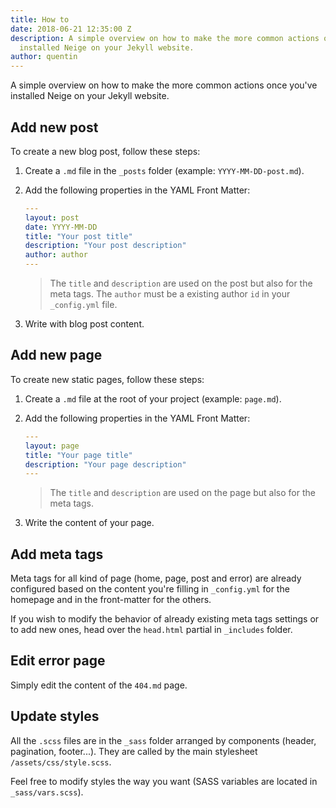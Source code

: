 ```yaml
---
title: How to
date: 2018-06-21 12:35:00 Z
description: A simple overview on how to make the more common actions once you've
  installed Neige on your Jekyll website.
author: quentin
---
```


A simple overview on how to make the more common actions once you've installed Neige on your Jekyll website.

## Add new post

To create a new blog post, follow these steps:

1. Create a `.md` file in the `_posts` folder (example: `YYYY-MM-DD-post.md`).

2. Add the following properties in the YAML Front Matter:
      ```yml
      ---
      layout: post
      date: YYYY-MM-DD
      title: "Your post title"
      description: "Your post description"
      author: author
      ---
      ```

   > The `title` and `description` are used on the post but also for the meta tags. The `author` must be a existing author `id` in your `_config.yml` file.

3. Write with blog post content.

## Add new page

To create new static pages, follow these steps:

1. Create a `.md` file at the root of your project (example: `page.md`).

2. Add the following properties in the YAML Front Matter:
      ```yml
      ---
      layout: page
      title: "Your page title"
      description: "Your page description"
      ---
      ```

   > The `title` and `description` are used on the page but also for the meta tags.

3. Write the content of your page.

## Add meta tags

Meta tags for all kind of page (home, page, post and error) are already configured based on the content you're filling in `_config.yml` for the homepage and in the front-matter for the others.

If you wish to modify the behavior of already existing meta tags settings or to add new ones, head over the `head.html` partial in `_includes` folder.

## Edit error page

Simply edit the content of the `404.md` page.

## Update styles

All the `.scss` files are in the `_sass` folder arranged by components (header, pagination, footer...). They are called by the main stylesheet `/assets/css/style.scss`.

Feel free to modify styles the way you want (SASS variables are located in `_sass/vars.scss`).